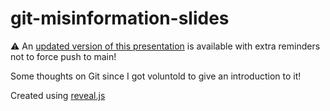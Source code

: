 # git-misinformation-slides

⚠️ An [updated version of this presentation](https://github.com/jt-nti/presentations/blob/main/content/git-misinformation/_index.md) is available with extra reminders not to force push to main!

Some thoughts on Git since I got voluntold to give an introduction to it!

Created using [reveal.js](http://github.com/hakimel/reveal.js)
